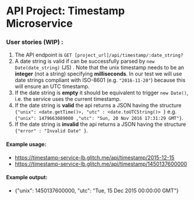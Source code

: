 # API Project: Timestamp Microservice

### User stories (WIP) :

1. The API endpoint is `GET [project_url]/api/timestamp/:date_string?`
2. A date string is valid if can be successfully parsed by `new Date(date_string)` (JS) . Note that the unix timestamp needs to be an **integer** (not a string) specifying **milliseconds**. In our test we will use date strings compliant with ISO-8601 (e.g. `"2016-11-20"`) because this will ensure an UTC timestamp.
3. If the date string is **empty** it should be equivalent to trigger `new Date()`, i.e. the service uses the current timestamp.
4. If the date string is **valid** the api returns a JSON having the structure 
`{"unix": <date.getTime()>, "utc" : <date.toUTCString()> }`
e.g. `{"unix": 1479663089000 ,"utc": "Sun, 20 Nov 2016 17:31:29 GMT"}`.
5. If the date string is **invalid** the api returns a JSON having the structure `{"error" : "Invalid Date" }`. 

#### Example usage:
* https://timestamp-service-lb.glitch.me/api/timestamp/2015-12-15
* https://timestamp-service-lb.glitch.me/api/timestamp/1450137600000

#### Example output:
* {"unix": 1450137600000, "utc": "Tue, 15 Dec 2015 00:00:00 GMT"}
